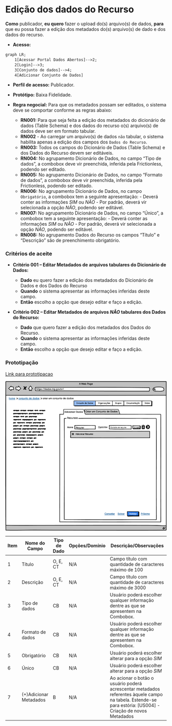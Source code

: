 # Edição dos dados do Recurso

**Como** publicador, **eu quero**  fazer o upload do(s) arquivo(s) de dados, **para** que eu possa fazer a edição dos metadados do(s) arquivo(s) de dado e dos dados do recurso.

- **Acesso:** 

```mermaid
graph LR;
    1[Acessar Portal Dados Abertos]-->2;
    2[Login]-->3;
    3[Conjunto de dados]-->4;
    4[Adicionar Conjunto de Dados]
```


- **Perfil de acesso:** Publicador. 
- **Protótipo:** Baixa Fidelidade.

- **Regra negocial:** Para que os metadados possam ser editados, o sistema deve se comportar conforme as regras abaixo:
	- **RN001:** Para que seja feita a edição dos metadados do dicionário de dados (Table Schema) e dos dados do recurso o(s) arquivo(s) de dados deve ser em formato tabular.
	- **RN002** - Ao carregar um arquivo(s) de dados `não` tabular, o sistema habilita apenas a edição dos campos dos `Dados do Recurso`. 
	- **RN003:** Todos os campos do Dicionário de Dados (Table Schema) e dos Dados do Recurso devem ser editáveis.
	- **RN004:** No agrupamento Dicionário de Dados, no campo “Tipo de dados”, a combobox deve vir preenchida, inferida pela Frictionless, podendo ser editado.
	- **RN005:** No agrupamento Dicionário de Dados, no campo “Formato de dados”, a combobox deve vir preenchida, inferida pela Frictionless, podendo ser editado.
    - **RN006:** No agrupamento Dicionário de Dados, no campo `Obrigatório`, a combobox tem a seguinte apresentação: 
    	     - Deverá conter as informações *SIM* ou *NÃO* 
    	     - Por padrão, deverá vir selecionada a opção *NÃO*, podendo ser editável. 
    - **RN007:** No agrupamento Dicionário de Dados, no campo “Único”, a combobox tem a seguinte apresentação: 
    	     - Deverá conter as informações *SIM* ou *NÃO* 
    	     - Por padrão, deverá vir selecionada a opção *NÃO*, podendo ser editável. 
    - **RN008:** No agrupamento Dados do Recurso os campos “Título” e “Descrição” são de preenchimento obrigatório.

### Critérios de aceite

- **Critério 001 – Editar Metadados de arquivos tabulares do Dicionário de Dados:**
	- **Dado**  eu quero fazer a edição dos metadados do Dicionário de Dados e dos Dados do Recurso 
	- **Quando** o sistema apresentar as informações inferidas deste campo.
	- **Então** escolho a opção que desejo editar e faço a edição.

- **Critério 002 – Editar Metadados de arquivos *NÃO* tabulares dos Dados do Recurso:**
	- **Dado** que quero fazer a edição dos metadados dos Dados do Recurso.
	- **Quando** o sistema apresentar as informações inferidas deste campo.
	- **Então** escolho a opção que desejo editar e faço a edição.

### Prototipação

[Link para prototipacao]()

![imagem-prototipacao](assets/figura_01.png)

| Item |                        Nome do Campo                        | Tipo de Dado | Opções/Domínio |     Descrição/Observações      |
|------|-------------------------------------------------------------|------------------|----------------|--------------------------------|
|    1 | Título                 | O, E, CT              | N/A        | Campo título com quantidade de caracteres máximo de 100            |
|    2 | Descrição              | O, E, CT              | N/A            | Campo título com quantidade de caracteres máximo de 3000      |
|    3 | Tipo de dados | CB             | N/A            | Usuário poderá escolher qualquer informação dentre as que se apresentem na Combobox. |
|    4 | Formato de dados  | CB              | N/A            | Usuário poderá escolher qualquer informação dentre as que se apresentem na Combobox. |
|    5 | Obrigatório                         | CB                | N/A            | Usuário poderá escolher alterar para a opção *SIM*|
|    6 | Único  | CB              | N/A            | Usuário poderá escolher alterar para a opção *SIM* |	
|    7 | (+)Adicionar Metadados  | B              | N/A            | Ao acionar o botão o usuário poderá acrescentar metadados referentes àquele campo na tabela. Estende-se para estória: [US004] - Criação de novos Metadados|